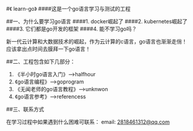 #《 learn-go》
####这是一个go语言学习与测试的工程


##一、为什么要学习go语言
####1. docker崛起了
####2. kubernetes崛起了
####3. 它们都是go开发的框架
####4. 能不学习go吗？
>
 新一代云计算和大数据技术的崛起，作为云计算的c语言，go语言也渐渐走俏！
 应该拿出点时间去膜拜一下go语言！
 

##二、工程包含如下几部分：
>
  1. 《半小时go语言入门》-->halfhour
  2. 《go语言编程》-->goprogram
  3. 《无闻老师的go语言教程》-->unknwon
  4. 《go语言参考》-->referencess
  
  
##三、联系方式
>
 在学习过程中如果遇到什么困难可联系：
 email: 2818461312@qq.com
  